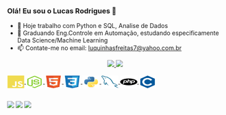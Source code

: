 ### Olá! Eu sou o Lucas Rodrigues 👋

- 🔭 Hoje trabalho com Python e SQL, Analise de Dados
- 🌱 Graduando Eng.Controle em Automação, estudando especificamente Data Science/Machine Learning
- 📫 Contate-me no email: luquinhasfreitas7@yahoo.com.br


<div align="center">
  <a href="https://github.com/LucasRodriguesDeFreitas">
  <img height="180em" src="https://github-readme-stats.vercel.app/api?username=LucasRodriguesDeFreitas&show_icons=true&theme=dark&include_all_commits=true&count_private=true"/>
  <img height="180em" src="https://github-readme-stats.vercel.app/api/top-langs/?username=LucasRodriguesDeFreitas&layout=compact&langs_count=7&theme=dark"/>
</div>
  <div style="display: inline_block"><br>
  <img align="center" alt="lucas-Js" height="30" width="40" src="https://raw.githubusercontent.com/devicons/devicon/master/icons/javascript/javascript-plain.svg">
  <img align="center" alt="lucas-node" height="30" width="40" src="https://github.com/devicons/devicon/blob/master/icons/nodejs/nodejs-original.svg">
  <img align="center" alt="lucas-HTML" height="30" width="40" src="https://raw.githubusercontent.com/devicons/devicon/master/icons/html5/html5-original.svg">
  <img align="center" alt="lucas-CSS" height="30" width="40" src="https://raw.githubusercontent.com/devicons/devicon/master/icons/css3/css3-original.svg">
  <img align="center" alt="lucas-Python" height="30" width="40" src="https://raw.githubusercontent.com/devicons/devicon/master/icons/python/python-original.svg">
  <img align="center" alt="lucas-mysql" height="30" width="40" src="https://github.com/devicons/devicon/blob/master/icons/mysql/mysql-plain.svg">
  <img align="center" alt="lucas-php" height="30" width="40" src="https://github.com/devicons/devicon/blob/master/icons/php/php-plain.svg">
  <img align="center" alt="lucas-c" height="30" width="40" src="https://github.com/devicons/devicon/blob/master/icons/c/c-plain.svg">
  
</div>
  
  ##
  
  <div> 
    
  <a href="https://instagram.com/lukinhasfreitas_" target="_blank"><img src="https://img.shields.io/badge/-Instagram-%23E4405F?style=for-the-badge&logo=instagram&logoColor=white" target="_blank"></a>
  <a href = "mailto:luquinhasfreitas7@yahoo.com.br"><img src="https://img.shields.io/badge/-Gmail-%23333?style=for-the-badge&logo=gmail&logoColor=white" target="_blank"></a>
  <a href="https://www.linkedin.com/in/lucas-freitas-b16a211b2/" target="_blank"><img src="https://img.shields.io/badge/-LinkedIn-%230077B5?style=for-the-badge&logo=linkedin&logoColor=white" target="_blank"></a> 
 
</div>
